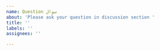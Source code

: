 ```yaml
---
name: Question سوال
about: 'Please ask your question in discussion section '
title: ''
labels: ''
assignees: ''

---
```



